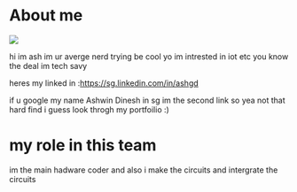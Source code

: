 # About me
<img src="https://github.com/QaysFaaris23/ScdfVehicle/blob/master/AshwinJornal/ash.jpeg">

hi im ash im ur averge nerd trying be cool yo im  intrested in iot etc you know the deal im tech savy 

heres my linked in :https://sg.linkedin.com/in/ashgd

if u google my name Ashwin Dinesh in sg im the second link so yea not that hard find i guess look throgh my portfoilio :)

# my role in this team 
im the main hadware coder and also i make the circuits and intergrate the circuits  

